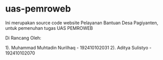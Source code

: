 # uas-pemroweb

Ini merupakan source code website Pelayanan Bantuan Desa Pagiyanten, untuk pemenuhan tugas UAS PEMROWEB


Di Rancang Oleh:

1). Muhammad Muhtadin Nurilhaq - 192410102031
2). Aditya Sulistyo - 192410102070
